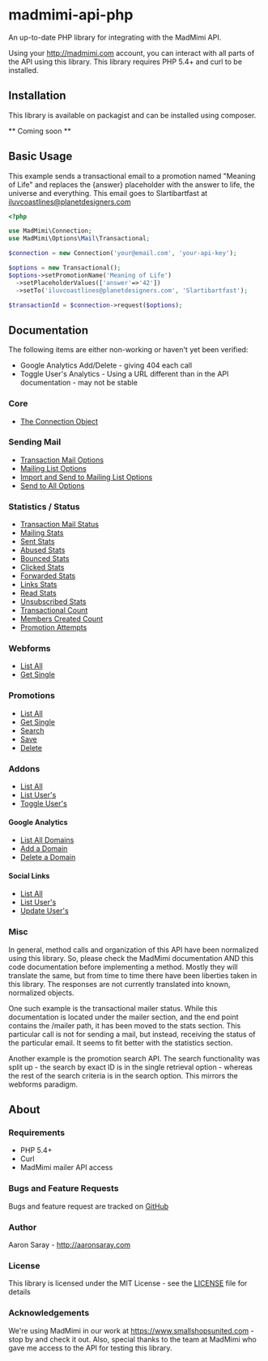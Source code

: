 # madmimi-api-php
An up-to-date PHP library for integrating with the MadMimi API.

Using your <http://madmimi.com> account, you can interact with all parts of the API using this library.  This library
requires PHP 5.4+ and curl to be installed.

## Installation

This library is available on packagist and can be installed using composer.

** Coming soon ** 

## Basic Usage

This example sends a transactional email to a promotion named "Meaning of Life" and replaces the {answer} placeholder with
the answer to life, the universe and everything.  This email goes to Slartibartfast at iluvcoastlines@planetdesigners.com

```php
<?php

use MadMimi\Connection;
use MadMimi\Options\Mail\Transactional;

$connection = new Connection('your@email.com', 'your-api-key');

$options = new Transactional();
$options->setPromotionName('Meaning of Life')
  ->setPlaceholderValues(['answer'=>'42'])
  ->setTo('iluvcoastlines@planetdesigners.com', 'Slartibartfast');

$transactionId = $connection->request($options);
```

## Documentation

The following items are either non-working or haven't yet been verified:
- Google Analytics Add/Delete - giving 404 each call
- Toggle User's Analytics - Using a URL different than in the API documentation - may not be stable

### Core
 - [The Connection Object](docs/connection.md)
 
### Sending Mail
 - [Transaction Mail Options](docs/mail/transactional.md)
 - [Mailing List Options](docs/mail/mailing-list.md)
 - [Import and Send to Mailing List Options](docs/mail/import-mailing-list.md)
 - [Send to All Options](docs/mail/send-to-all.md)
 
### Statistics / Status
 - [Transaction Mail Status](docs/stats/transactional.md)
 - [Mailing Stats](docs/stats/mailing.md) 
 - [Sent Stats](docs/stats/sent.md) 
 - [Abused Stats](docs/stats/abused.md) 
 - [Bounced Stats](docs/stats/bounced.md) 
 - [Clicked Stats](docs/stats/clicked.md) 
 - [Forwarded Stats](docs/stats/forwarded.md) 
 - [Links Stats](docs/stats/links.md) 
 - [Read Stats](docs/stats/read.md) 
 - [Unsubscribed Stats](docs/stats/unsubscribed.md) 
 - [Transactional Count](docs/stats/transactional-count.md)
 - [Members Created Count](docs/stats/members-created-count.md)
 - [Promotion Attempts](docs/stats/promotion-attempts.md)
 
### Webforms
 - [List All](docs/webforms/all.md)
 - [Get Single](docs/webforms/single.md)
   
### Promotions
 - [List All](docs/promotions/all.md)
 - [Get Single](docs/promotions/single.md)
 - [Search](docs/promotions/search.md)
 - [Save](docs/promotions/save.md)
 - [Delete](promotions/delete.md)

### Addons
 - [List All](docs/addons/all.md)
 - [List User's](docs/addons/user.md)
 - [Toggle User's](doc/addons/toggle.md)
 
#### Google Analytics
 - [List All Domains](docs/addons/ga/all.md)
 - [Add a Domain](docs/addons/ga/add.md)
 - [Delete a Domain](docs/addons/ga/delete.md)
 
#### Social Links
 - [List All](docs/addons/sociallinks/all.md)
 - [List User's](docs/addons/sociallinks/user.md)
 - [Update User's](doc/addons/sociallinks/update.md)
   
### Misc
  
In general, method calls and organization of this API have been normalized using this library.  So, please check
the MadMimi documentation AND this code documentation before implementing a method.  Mostly they will translate the same, 
but from time to time there have been liberties taken in this library.  The responses are not currently translated into
known, normalized objects.

One such example is the transactional mailer status.  While this documentation is located under the mailer section, and
the end point contains the /mailer path, it has been moved to the stats section.  This particular call is not for sending
a mail, but instead, receiving the status of the particular email.  It seems to fit better with the statistics section.

Another example is the promotion search API.  The search functionality was split up - the search by exact ID is in the single
retrieval option - whereas the rest of the search criteria is in the search option.  This mirrors the webforms paradigm.
  
## About

### Requirements

 - PHP 5.4+
 - Curl
 - MadMimi mailer API access
 
### Bugs and Feature Requests

Bugs and feature request are tracked on [GitHub](https://github.com/aaronsaray/madmimi-api-php/issues)

### Author

Aaron Saray - <http://aaronsaray.com>

### License

This library is licensed under the MIT License - see the [LICENSE](license) file for details

### Acknowledgements

We're using MadMimi in our work at <https://www.smallshopsunited.com> - stop by and check it out.  Also, special thanks
to the team at MadMimi who gave me access to the API for testing this library.  
